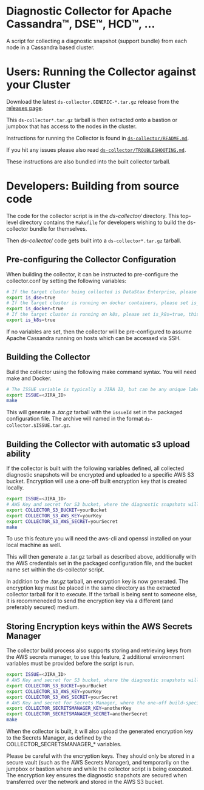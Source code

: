 # Diagnostic Collector for Apache Cassandra&trade;, DSE&trade;, HCD&trade;, …

A script for collecting a diagnostic snapshot (support bundle) from each node in a Cassandra based cluster.


# Users: Running the Collector against your Cluster

Download the latest `ds-collector.GENERIC-*.tar.gz` release from the [releases page](https://github.com/datastax/diagnostic-collection/releases/tag/v2.0.4).

This `ds-collector*.tar.gz` tarball is then extracted onto a bastion or jumpbox that has access to the nodes in the cluster.

Instructions for running the Collector is found in [`ds-collector/README.md`](https://github.com/datastax/diagnostic-collection/blob/master/ds-collector/README.md).

If you hit any issues please also read [`ds-collector/TROUBLESHOOTING.md`](https://github.com/datastax/diagnostic-collection/blob/master/ds-collector/TROUBLESHOOTING.md).

These instructions are also bundled into the built collector tarball.


# Developers: Building from source code

The code for the collector script is in the _ds-collector/_ directory.  This top-level directory contains the `Makefile` for developers wishing to build the ds-collector bundle for themselves.

Then _ds-collector/_ code gets built into a `ds-collector*.tar.gz` tarball.



## Pre-configuring the Collector Configuration
When building the collector, it can be instructed to pre-configure the collector.conf by setting the following variables:

```bash
# If the target cluster being collected is DataStax Enterprise, please set is_dse=true, otherwise it will assume Apache Cassandra.
export is_dse=true
# If the target cluster is running on docker containers, please set is_docker=true, this will result in the script issuing commands via docker and not ssh.
export is_docker=true
# If the target cluster is running on k8s, please set is_k8s=true, this will result in the script issueing commands via kubectl and not ssh.
export is_k8s=true
```

If no variables are set, then the collector will be pre-configured to assume Apache Cassandra running on hosts which can be accessed via SSH.


## Building the Collector
Build the collector using the following make command syntax. You will need make and Docker.

```bash
# The ISSUE variable is typically a JIRA ID, but can be any unique label
export ISSUE=<JIRA_ID>
make
```

This will generate a _.tar.gz_ tarball with the `issueId` set in the packaged configuration file. The archive will named in the format `ds-collector.$ISSUE.tar.gz`.


## Building the Collector with automatic s3 upload ability

If the collector is built with the following variables defined, all collected diagnostic snapshots will be encrypted and uploaded to a specific AWS S3 bucket. Encryption will use a one-off built encryption key that is created locally.

```bash
export ISSUE=<JIRA_ID>
# AWS Key and secret for S3 bucket, where the diagnostic snapshots will be uploaded to
export COLLECTOR_S3_BUCKET=yourBucket
export COLLECTOR_S3_AWS_KEY=yourKey
export COLLECTOR_S3_AWS_SECRET=yourSecret
make
```

To use this feature you will need the aws-cli and openssl installed on your local machine as well.

This will then generate a .tar.gz tarball as described above, additionally with the AWS credentials set in the packaged configuration file, and the bucket name set within the ds-collector script.

In addition to the _.tar.gz_ tarball, an encryption key is now generated. The encryption key must be placed in the same directory as the extracted collector tarball for it to execute. If the tarball is being sent to someone else, it is recommeneded to send the encryption key via a different (and preferably secured) medium.


## Storing Encryption keys within the AWS Secrets Manager
The collector build process also supports storing and retrieving keys from the AWS secrets manager, to use this feature, 2 additional environment variables must be provided before the script is run.

```bash
export ISSUE=<JIRA_ID>
# AWS Key and secret for S3 bucket, where the diagnostic snapshots will be uploaded to
export COLLECTOR_S3_BUCKET=yourBucket
export COLLECTOR_S3_AWS_KEY=yourKey
export COLLECTOR_S3_AWS_SECRET=yourSecret
# AWS Key and secret for Secrets Manager, where the one-off build-specific encryption key will be stored
export COLLECTOR_SECRETSMANAGER_KEY=anotherKey
export COLLECTOR_SECRETSMANAGER_SECRET=anotherSecret
make
```

When the collector is built, it will also upload the generated encryption key to the Secrets Manager, as defined by the COLLECTOR_SECRETSMANAGER_* variables.

Please be careful with the encryption keys. They should only be stored in a secure vault (such as the AWS Secrets Manager), and temporarily on the jumpbox or bastion where and while the collector script is being executed. The encryption key ensures the diagnostic snapshots are secured when transferred over the network and stored in the AWS S3 bucket.


